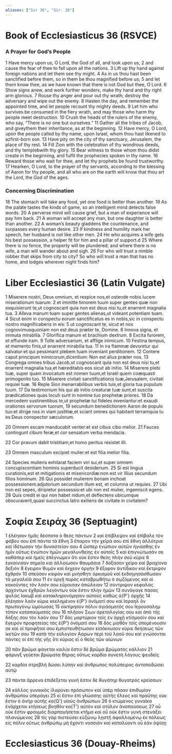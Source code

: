 ```yaml
---
aliases: ["Sir 36", "Sir. 36"]
---
```



# Book of Ecclesiasticus 36 (RSVCE)

### A Prayer for God’s People
1 Have mercy upon us, O Lord, the God of all, and look upon us,
2 and cause the fear of thee to fall upon all the nations.
3 Lift up thy hand against foreign nations and let them see thy might.
4 As in us thou hast been sanctified before them, so in them be thou magnified before us;
5 and let them know thee, as we have known that there is not God but thee, O Lord.
6 Show signs anew, and work further wonders; make thy hand and thy right arm glorious.
7 Rouse thy anger and pour out thy wrath; destroy the adversary and wipe out the enemy.
8 Hasten the day, and remember the appointed time, and let people recount thy mighty deeds.
9 Let him who survives be consumed in the fiery wrath, and may those who harm thy people meet destruction.
10 Crush the heads of the rulers of the enemy, who say, “There is no one but ourselves.”
11 Gather all the tribes of Jacob, and giveythem their inheritance, as at the beginning.
12 Have mercy, O Lord, upon the people called by thy name, upon Israel, whom thou hast likened to azfirst-born son.
13 Have pity on the city of thy sanctuary, Jerusalem, the place of thy rest.
14 Fill Zion with the celebration of thy wondrous deeds, and thy templebwith thy glory.
15 Bear witness to those whom thou didst create in the beginning, and fulfil the prophecies spoken in thy name.
16 Reward those who wait for thee, and let thy prophets be found trustworthy.
17 Hearken, O Lord, to the prayer of thy servants, according to the blessing of Aaron for thy people, and all who are on the earth will know that thou art the Lord, the God of the ages.
### Concerning Discrimination
18 The stomach will take any food, yet one food is better than another.
19 As the palate tastes the kinds of game, so an intelligent mind detects false words.
20 A perverse mind will cause grief, but a man of experience will pay him back.
21 A woman will accept any man, but one daughter is better than another.
22 A woman’s beauty gladdens the countenance, and surpasses every human desire.
23 If kindness and humility mark her speech, her husband is not like other men.
24 He who acquires a wife gets his best possession, a helper fit for him and a pillar of support.d
25 Where there is no fence, the property will be plundered; and where there is no wife, a man will wander about and sigh.
26 For who will trust a nimble robber that skips from city to city? So who will trust a man that has no home, and lodges wherever night finds him?


# Liber Ecclesiastici 36 (Latin Vulgate)

1 Miserere nostri, Deus omnium, et respice nos,et ostende nobis lucem miserationum tuarum:
2 et immitte timorem tuum super gentes quæ non exquisierunt te,ut cognoscant quia non est deus nisi tu,et enarrent magnalia tua.
3 Alleva manum tuam super gentes alienas,ut videant potentiam tuam.
4 Sicut enim in conspectu eorum sanctificatus es in nobis,sic in conspectu nostro magnificaberis in eis:
5 ut cognoscant te, sicut et nos cognovimusquoniam non est deus præter te, Domine.
6 Innova signa, et immuta mirabilia.
7 Glorifica manum et brachium dextrum.
8 Excita furorem, et effunde iram.
9 Tolle adversarium, et afflige inimicum.
10 Festina tempus, et memento finis,ut enarrent mirabilia tua.
11 In ira flammæ devoretur qui salvatur:et qui pessimant plebem tuam inveniant perditionem.
12 Contere caput principum inimicorum,dicentium: Non est alius præter nos.
13 Congrega omnes tribus Jacob,ut cognoscant quia non est deus nisi tu,et enarrent magnalia tua,et hæreditabis eos sicut ab initio.
14 Miserere plebi tuæ, super quam invocatum est nomen tuum,et Israël quem coæquasti primogenito tuo.
15 Miserere civitati sanctificationis tuæ,Jerusalem, civitati requiei tuæ.
16 Reple Sion inenarrabilibus verbis tuis,et gloria tua populum tuum.
17 Da testimonium his qui ab initio creaturæ tuæ sunt,et suscita prædicationes quas locuti sunt in nomine tuo prophetæ priores.
18 Da mercedem sustinentibus te,ut prophetæ tui fideles inveniantur:et exaudi orationes servorum tuorum,
19 secundum benedictionem Aaron de populo tuo:et dirige nos in viam justitiæ,et sciant omnes qui habitant terramquia tu es Deus conspector sæculorum.

20 Omnem escam manducabit venter:et est cibus cibo melior.
21 Fauces contingunt cibum feræ,et cor sensatum verba mendacia.

22 Cor pravum dabit tristitiam,et homo peritus resistet illi.

23 Omnem masculum excipiet mulier:et est filia melior filia.

24 Species mulieris exhilarat faciem viri sui,et super omnem concupiscentiam hominis superducit desiderium.
25 Si est lingua curationis,est et mitigationis et misericordiæ:non est vir illius secundum filios hominum.
26 Qui possidet mulierem bonam inchoat possessionem:adjutorium secundum illum est, et columna ut requies.
27 Ubi non est sepes, diripietur possessio:et ubi non est mulier, ingemiscit egens.
28 Quis credit ei qui non habet nidum,et deflectens ubicumque obscuraverit,quasi succinctus latro exiliens de civitate in civitatem?


# Σοφία Σειράχ 36 (Septuagint)

1 ἐλέησον ἡμᾶς δέσποτα ὁ θεὸς πάντων
2 καὶ ἐπίβλεψον καὶ ἐπίβαλε τὸν φόβον σου ἐπὶ πάντα τὰ ἔθνη
3 ἔπαρον τὴν χεῖρά σου ἐπὶ ἔθνη ἀλλότρια καὶ ἰδέτωσαν τὴν δυναστείαν σου
4 ὥσπερ ἐνώπιον αὐτῶν ἡγιάσθης ἐν ἡμῖν οὕτως ἐνώπιον ἡμῶν μεγαλυνθείης ἐν αὐτοῖς
5 καὶ ἐπιγνώτωσάν σε καθάπερ καὶ ἡμεῖς ἐπέγνωμεν ὅτι οὐκ ἔστιν θεὸς πλὴν σοῦ κύριε
6 ἐγκαίνισον σημεῖα καὶ ἀλλοίωσον θαυμάσια
7 δόξασον χεῖρα καὶ βραχίονα δεξιόν
8 ἔγειρον θυμὸν καὶ ἔκχεον ὀργήν
9 ἔξαρον ἀντίδικον καὶ ἔκτριψον ἐχθρόν
10 σπεῦσον καιρὸν καὶ μνήσθητι ὁρκισμοῦ καὶ ἐκδιηγησάσθωσαν τὰ μεγαλεῖά σου
11 ἐν ὀργῇ πυρὸς καταβρωθήτω ὁ σῳζόμενος καὶ οἱ κακοῦντες τὸν λαόν σου εὕροισαν ἀπώλειαν
12 σύντριψον κεφαλὰς ἀρχόντων ἐχθρῶν λεγόντων οὐκ ἔστιν πλὴν ἡμῶν
13 συνάγαγε πάσας φυλὰς Ιακωβ καὶ κατακληρονόμησον αὐτοὺς καθὼς ἀ{P'} ἀρχῆς
14 ἐλέησον λαόν κύριε κεκλημένον ἐ{P'} ὀνόματί σου καὶ Ισραηλ ὃν πρωτογόνῳ ὡμοίωσας
15 οἰκτίρησον πόλιν ἁγιάσματός σου Ιερουσαλημ τόπον καταπαύματός σου
16 πλῆσον Σιων ἀρεταλογίας σου καὶ ἀπὸ τῆς δόξης σου τὸν λαόν σου
17 δὸς μαρτύριον τοῖς ἐν ἀρχῇ κτίσμασίν σου καὶ ἔγειρον προφητείας τὰς ἐ{P'} ὀνόματί σου
18 δὸς μισθὸν τοῖς ὑπομένουσίν σε καὶ οἱ προφῆταί σου ἐμπιστευθήτωσαν εἰσάκουσον κύριε δεήσεως τῶν ἱκετῶν σου
19 κατὰ τὴν εὐλογίαν Ααρων περὶ τοῦ λαοῦ σου καὶ γνώσονται πάντες οἱ ἐπὶ τῆς γῆς ὅτι κύριος εἶ ὁ θεὸς τῶν αἰώνων

20 πᾶν βρῶμα φάγεται κοιλία ἔστιν δὲ βρῶμα βρώματος κάλλιον
21 φάρυγξ γεύεται βρώματα θήρας οὕτως καρδία συνετὴ λόγους ψευδεῖς

22 καρδία στρεβλὴ δώσει λύπην καὶ ἄνθρωπος πολύπειρος ἀνταποδώσει αὐτῷ

23 πάντα ἄρρενα ἐπιδέξεται γυνή ἔστιν δὲ θυγάτηρ θυγατρὸς κρείσσων

24 κάλλος γυναικὸς ἱλαρύνει πρόσωπον καὶ ὑπὲρ πᾶσαν ἐπιθυμίαν ἀνθρώπου ὑπεράγει
25 εἰ ἔστιν ἐπὶ γλώσσης αὐτῆς ἔλεος καὶ πραΰτης οὐκ ἔστιν ὁ ἀνὴρ αὐτῆς κα{Q'} υἱοὺς ἀνθρώπων
26 ὁ κτώμενος γυναῖκα ἐνάρχεται κτήσεως βοηθὸν κα{T'} αὐτὸν καὶ στῦλον ἀναπαύσεως
27 οὗ οὐκ ἔστιν φραγμός διαρπαγήσεται κτῆμα καὶ οὗ οὐκ ἔστιν γυνή στενάξει πλανώμενος
28 τίς γὰρ πιστεύσει εὐζώνῳ λῃστῇ ἀφαλλομένῳ ἐκ πόλεως εἰς πόλιν οὕτως ἀνθρώπῳ μὴ ἔχοντι νοσσιὰν καὶ καταλύοντι οὗ ἐὰν ὀψίσῃ


# Ecclesiasticus 36 (Douay-Rheims)

